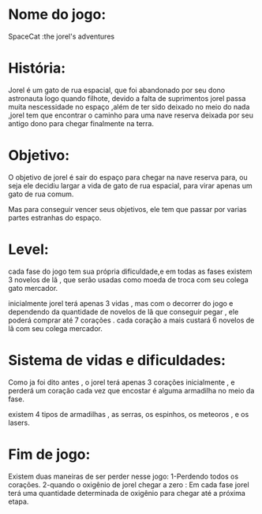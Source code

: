 # Nome do jogo:
SpaceCat :the jorel's adventures

# História:
Jorel é um gato de rua espacial, que foi abandonado por seu dono astronauta logo quando filhote, devido a falta de suprimentos jorel passa muita nescessidade no espaço ,além de ter sido deixado no meio do nada ,jorel tem que encontrar o caminho para uma nave reserva deixada por seu antigo dono para chegar finalmente na terra.

# Objetivo:
O objetivo de jorel é sair do espaço para chegar na nave reserva para, ou seja ele decidiu largar a vida de gato de rua espacial, para virar apenas um gato de rua comum.

Mas para conseguir vencer seus objetivos, ele tem que passar por varias partes estranhas do espaço.

# Level:
cada fase do jogo tem sua própria dificuldade,e em todas as fases existem 3 novelos de lã , que serão usadas como moeda de troca com seu colega gato mercador.

inicialmente jorel terá apenas 3 vidas , mas com o decorrer do jogo e dependendo da quantidade de novelos de lã que conseguir pegar , ele poderá comprar até 7 corações . cada coração a mais  custará 6 novelos de lã com seu colega mercador.

# Sistema de vidas e dificuldades:
Como ja foi dito antes , o jorel terá apenas 3 corações inicialmente , e perderá um coração cada vez que encostar é alguma armadilha no meio da fase.

existem 4 tipos de armadilhas , as serras, os espinhos, os meteoros , e os lasers.

# Fim de jogo:
Existem duas maneiras de ser perder nesse jogo: 
1-Perdendo todos os corações.
2-quando o oxigênio de jorel chegar a zero :
    Em cada fase jorel terá uma quantidade determinada de oxigênio para chegar até a próxima etapa.
